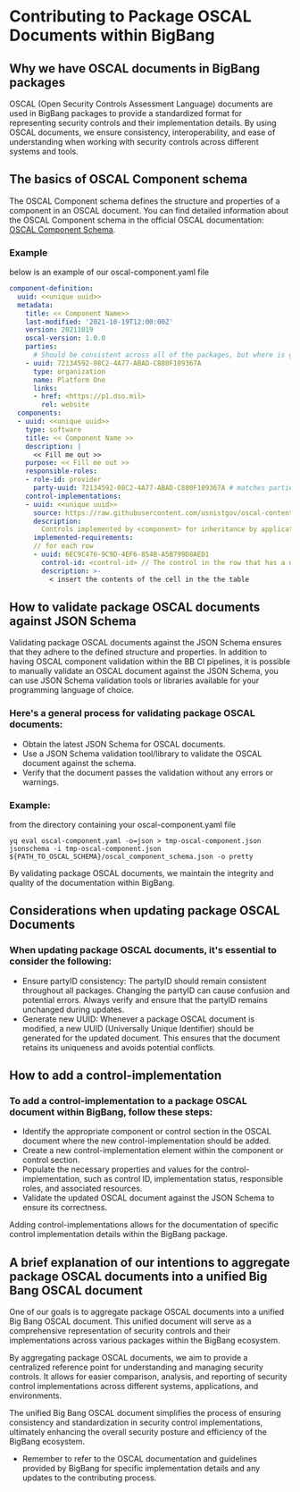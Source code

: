# Contributing to Package OSCAL Documents within BigBang

## Why we have OSCAL documents in BigBang packages 
OSCAL (Open Security Controls Assessment Language) documents are used in BigBang packages to provide a standardized format for representing security controls and their implementation details. By using OSCAL documents, we ensure consistency, interoperability, and ease of understanding when working with security controls across different systems and tools.

## The basics of OSCAL Component schema
The OSCAL Component schema defines the structure and properties of a component in an OSCAL document. You can find detailed information about the OSCAL Component schema in the official OSCAL documentation: [OSCAL Component Schema](https://pages.nist.gov/OSCAL/reference/latest/component-definition/json-reference/#/component-definition/import-component-definitions).

### Example 
below is an example of our oscal-component.yaml file
```yaml
component-definition:
  uuid: <<unique uuid>>
  metadata: 
    title: << Component Name>>
    last-modified: '2021-10-19T12:00:00Z'
    version: 20211019
    oscal-version: 1.0.0
    parties:
      # Should be consistent across all of the packages, but where is ground truth?
    - uuid: 72134592-08C2-4A77-ABAD-C880F109367A 
      type: organization
      name: Platform One
      links:
      - href: <https://p1.dso.mil>
        rel: website
  components:
  - uuid: <<unique uuid>>
    type: software
    title: << Component Name >>
    description: |
      << Fill me out >>
    purpose: << Fill me out >>
    responsible-roles:
    - role-id: provider
      party-uuid: 72134592-08C2-4A77-ABAD-C880F109367A # matches parties entry for p1
    control-implementations:
    - uuid: <<unique uuid>>
      source: https://raw.githubusercontent.com/usnistgov/oscal-content/master/nist.gov/SP800-53/rev5/json/NIST_SP-800-53_rev5_catalog.json
      description:
        Controls implemented by <component> for inheritance by applications
      implemented-requirements:
      // for each row
      - uuid: 6EC9C476-9C9D-4EF6-854B-A5B799D8AED1
        control-id: <control-id> // The control in the row that has a non-empty cell in the column for this package
        description: >-
          < insert the contents of the cell in the the table

```
## How to validate package OSCAL documents against JSON Schema
Validating package OSCAL documents against the JSON Schema ensures that they adhere to the defined structure and properties. In addition to having OSCAL component validation within the BB CI pipelines, it is possible to manually validate an OSCAL document against the JSON Schema, you can use JSON Schema validation tools or libraries available for your programming language of choice.

### Here's a general process for validating package OSCAL documents:
* Obtain the latest JSON Schema for OSCAL documents.
* Use a JSON Schema validation tool/library to validate the OSCAL document against the schema.
* Verify that the document passes the validation without any errors or warnings.

### Example:
from the directory containing your oscal-component.yaml file

```shell
yq eval oscal-component.yaml -o=json > tmp-oscal-component.json
jsonschema -i tmp-oscal-component.json ${PATH_TO_OSCAL_SCHEMA}/oscal_component_schema.json -o pretty
```

By validating package OSCAL documents, we maintain the integrity and quality of the documentation within BigBang.

## Considerations when updating package OSCAL Documents
### When updating package OSCAL documents, it's essential to consider the following:
* Ensure partyID consistency: The partyID should remain consistent throughout all packages. Changing the partyID can cause confusion and potential errors. Always verify and ensure that the partyID remains unchanged during updates.
* Generate new UUID: Whenever a package OSCAL document is modified, a new UUID (Universally Unique Identifier) should be generated for the updated document. This ensures that the document retains its uniqueness and avoids potential conflicts.

## How to add a control-implementation
### To add a control-implementation to a package OSCAL document within BigBang, follow these steps:
* Identify the appropriate component or control section in the OSCAL document where the new control-implementation should be added.
* Create a new control-implementation element within the component or control section.
* Populate the necessary properties and values for the control-implementation, such as control ID, implementation status, responsible roles, and associated resources.
* Validate the updated OSCAL document against the JSON Schema to ensure its correctness.

Adding control-implementations allows for the documentation of specific control implementation details within the BigBang package.

## A brief explanation of our intentions to aggregate package OSCAL documents into a unified Big Bang OSCAL document
One of our goals is to aggregate package OSCAL documents into a unified Big Bang OSCAL document. This unified document will serve as a comprehensive representation of security controls and their implementations across various packages within the BigBang ecosystem.

By aggregating package OSCAL documents, we aim to provide a centralized reference point for understanding and managing security controls. It allows for easier comparison, analysis, and reporting of security control implementations across different systems, applications, and environments.

The unified Big Bang OSCAL document simplifies the process of ensuring consistency and standardization in security control implementations, ultimately enhancing the overall security posture and efficiency of the BigBang ecosystem.

* Remember to refer to the OSCAL documentation and guidelines provided by BigBang for specific implementation details and any updates to the contributing process.